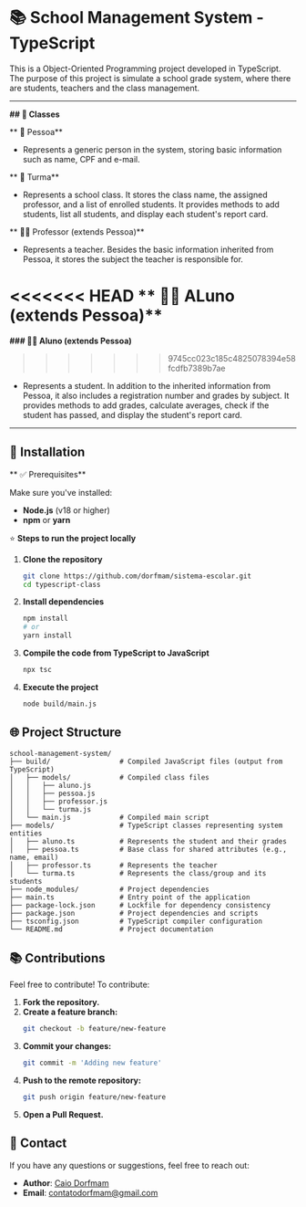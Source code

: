 # 📚 School Management System - TypeScript

This is a Object-Oriented Programming project developed in TypeScript. The purpose of this project is simulate a school grade system, where there are students, teachers and the class management.

---

**## 📰 Classes**

** 👤 Pessoa**

- Represents a generic person in the system, storing basic information such as name, CPF and e-mail.

** 👥 Turma**

- Represents a school class. It stores the class name, the assigned professor, and a list of enrolled students. It provides methods to add students, list all students, and display each student's report card.

** 👨‍🏫 Professor (extends Pessoa)**

- Represents a teacher. Besides the basic information inherited from Pessoa, it stores the subject the teacher is responsible for.

<<<<<<< HEAD
** 👩‍🎓 ALuno (extends Pessoa)**
=======
**### 👩‍🎓 Aluno (extends Pessoa)**
>>>>>>> 9745cc023c185c4825078394e58fcdfb7389b7ae

- Represents a student. In addition to the inherited information from Pessoa, it also includes a registration number and grades by subject. It provides methods to add grades, calculate averages, check if the student has passed, and display the student's report card.

---

## 🔧 Installation

** ✅ Prerequisites**

Make sure you've installed:

- **Node.js** (v18 or higher)
- **npm** or **yarn**

 ⭐ **Steps to run the project locally**

1. **Clone the repository**
    ```bash
    git clone https://github.com/dorfmam/sistema-escolar.git
    cd typescript-class
    ```

2. **Install dependencies**
    ```bash
    npm install
    # or
    yarn install
    ```

3. **Compile the code from TypeScript to JavaScript**
    ```bash
    npx tsc
    ```

4. **Execute the project**
    ```bash
    node build/main.js
    ```

## 🌐 Project Structure

```
school-management-system/
├── build/                 # Compiled JavaScript files (output from TypeScript)
│   ├── models/            # Compiled class files
│   │   ├── aluno.js
│   │   ├── pessoa.js
│   │   ├── professor.js
│   │   └── turma.js
│   └── main.js            # Compiled main script
├── models/                # TypeScript classes representing system entities
│   ├── aluno.ts           # Represents the student and their grades
│   ├── pessoa.ts          # Base class for shared attributes (e.g., name, email)
│   ├── professor.ts       # Represents the teacher
│   └── turma.ts           # Represents the class/group and its students
├── node_modules/          # Project dependencies
├── main.ts                # Entry point of the application
├── package-lock.json      # Lockfile for dependency consistency
├── package.json           # Project dependencies and scripts
├── tsconfig.json          # TypeScript compiler configuration
└── README.md              # Project documentation
```

## 📚 Contributions

Feel free to contribute! To contribute:

1. **Fork the repository.**
2. **Create a feature branch:**
    ```bash
   git checkout -b feature/new-feature
    ```
3. **Commit your changes:**
   ```bash
   git commit -m 'Adding new feature'
   ```
4. **Push to the remote repository:**
   ```bash
   git push origin feature/new-feature
   ```
5. **Open a Pull Request.**

## 📧 Contact

If you have any questions or suggestions, feel free to reach out:

- **Author**: [Caio Dorfmam](https://github.com/dorfmam/main)
- **Email**: contatodorfmam@gmail.com
